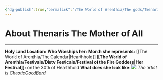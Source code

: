 ```yaml
---
{"dg-publish":true,"permalink":"/The World of Arenthia/The gods/Thenaris The Mother of All/","tags":["Thenaris","Diety","Life"]}
---
```


# About Thenaris The Mother of All
---
**Holy Land Location:** 
**Who Worships her:** 
**Month she represents:** [[The World of Arenthia/The Calendar\|Hearthhold]]
**[[The World of Arenthia/Festivals/Diety Festicals/Festival of the Fire Goddess\|Her Festival]]:** on the 30th of Hearthhold
**What does she look like:** 
![](https://images-wixmp-ed30a86b8c4ca887773594c2.wixmp.com/f/15fd3a51-2d48-4878-bc48-43da7b000aea/dfm13zs-4cadcf64-c7f4-4a36-a097-56674387424f.jpg?token=eyJ0eXAiOiJKV1QiLCJhbGciOiJIUzI1NiJ9.eyJzdWIiOiJ1cm46YXBwOjdlMGQxODg5ODIyNjQzNzNhNWYwZDQxNWVhMGQyNmUwIiwiaXNzIjoidXJuOmFwcDo3ZTBkMTg4OTgyMjY0MzczYTVmMGQ0MTVlYTBkMjZlMCIsIm9iaiI6W1t7InBhdGgiOiJcL2ZcLzE1ZmQzYTUxLTJkNDgtNDg3OC1iYzQ4LTQzZGE3YjAwMGFlYVwvZGZtMTN6cy00Y2FkY2Y2NC1jN2Y0LTRhMzYtYTA5Ny01NjY3NDM4NzQyNGYuanBnIn1dXSwiYXVkIjpbInVybjpzZXJ2aWNlOmZpbGUuZG93bmxvYWQiXX0.iRzr5SjKQReW1ZxBfVirhwUyNsx-zpnhD068fPWNodI)
*The artist is [ChaoticGoodBard](https://www.deviantart.com/chaoticgoodbard/gallery)*
